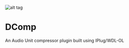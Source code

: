 ![alt tag](https://raw.githubusercontent.com/michaeldonovan/DComp/master/installer/DComp.png)
# DComp
An Audio Unit compressor plugin built using IPlug/WDL-OL

